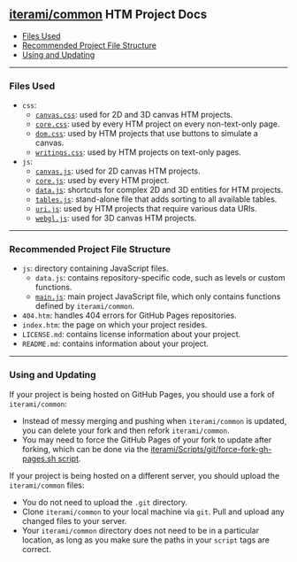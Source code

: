 [iterami/common](https://github.com/iterami/common) HTM Project Docs
--------------------------------------------------------------------

* [Files Used](#files-used)
* [Recommended Project File Structure](#recommended-project-file-structure)
* [Using and Updating](#using-and-updating)

---

### Files Used
* `css`:
  * [`canvas.css`](https://github.com/iterami/Docs.htm/blob/gh-pages/common/css/canvas.md): used for 2D and 3D canvas HTM projects.
  * [`core.css`](https://github.com/iterami/Docs.htm/blob/gh-pages/common/css/core.md): used by every HTM project on every non-text-only page.
  * [`dom.css`](https://github.com/iterami/Docs.htm/blob/gh-pages/common/css/dom.md): used by HTM projects that use buttons to simulate a canvas.
  * [`writings.css`](https://github.com/iterami/Docs.htm/blob/gh-pages/common/css/writings.md): used by HTM projects on text-only pages.
* `js`:
  * [`canvas.js`](https://github.com/iterami/Docs.htm/blob/gh-pages/common/js/canvas.md): used for 2D canvas HTM projects.
  * [`core.js`](https://github.com/iterami/Docs.htm/blob/gh-pages/common/js/core.md): used by every HTM project.
  * [`data.js`](https://github.com/iterami/Docs.htm/blob/gh-pages/common/js/data.md): shortcuts for complex 2D and 3D entities for HTM projects.
  * [`tables.js`](https://github.com/iterami/Docs.htm/blob/gh-pages/common/js/tables.md): stand-alone file that adds sorting to all available tables.
  * [`uri.js`](https://github.com/iterami/Docs.htm/blob/gh-pages/common/js/uri.md): used by HTM projects that require various data URIs.
  * [`webgl.js`](https://github.com/iterami/Docs.htm/blob/gh-pages/common/js/webgl.md): used for 3D canvas HTM projects.

---

### Recommended Project File Structure
* `js`: directory containing JavaScript files.
  * `data.js`: contains repository-specific code, such as levels or custom functions.
  * [`main.js`](https://github.com/iterami/Docs.htm/blob/gh-pages/common/js/main.md): main project JavaScript file, which only contains functions defined by `iterami/common`.
* `404.htm`: handles 404 errors for GitHub Pages repositories.
* `index.htm`: the page on which your project resides.
* `LICENSE.md`: contains license information about your project.
* `README.md`: contains information about your project.

---

### Using and Updating
If your project is being hosted on GitHub Pages, you should use a fork of `iterami/common`:
* Instead of messy merging and pushing when `iterami/common` is updated, you can delete your fork and then refork `iterami/common`.
* You may need to force the GitHub Pages of your fork to update after forking, which can be done via the [iterami/Scripts/git/force-fork-gh-pages.sh script](https://github.com/iterami/Scripts/blob/master/git/force-fork-gh-pages.sh).

If your project is being hosted on a different server, you should upload the `iterami/common` files:
* You do not need to upload the `.git` directory.
* Clone `iterami/common` to your local machine via `git`. Pull and upload any changed files to your server.
* Your `iterami/common` directory does not need to be in a particular location, as long as you make sure the paths in your `script` tags are correct.
